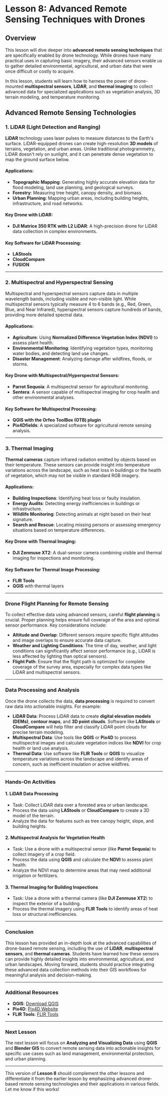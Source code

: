 # Lesson 8: Advanced Remote Sensing Techniques with Drones

## Overview

This lesson will dive deeper into **advanced remote sensing techniques** that are specifically enabled by drone technology. While drones have many practical uses in capturing basic imagery, their advanced sensors enable us to gather detailed environmental, agricultural, and urban data that were once difficult or costly to acquire.

In this lesson, students will learn how to harness the power of drone-mounted **multispectral sensors**, **LiDAR**, and **thermal imaging** to collect advanced data for specialized applications such as vegetation analysis, 3D terrain modeling, and temperature monitoring.

## Advanced Remote Sensing Technologies

### 1. **LiDAR (Light Detection and Ranging)**

**LiDAR** technology uses laser pulses to measure distances to the Earth's surface. LiDAR-equipped drones can create high-resolution **3D models** of terrains, vegetation, and urban areas. Unlike traditional photogrammetry, LiDAR doesn't rely on sunlight, and it can penetrate dense vegetation to map the ground surface below.

#### Applications:
   - **Topographic Mapping**: Generating highly accurate elevation data for flood modeling, land use planning, and geological surveys.
   - **Forestry**: Measuring tree height, canopy density, and biomass.
   - **Urban Planning**: Mapping urban areas, including building heights, infrastructure, and road networks.

#### Key Drone with LiDAR:
   - **DJI Matrice 350 RTK with L2 LiDAR**: A high-precision drone for LiDAR data collection in complex environments.

#### Key Software for LiDAR Processing:
   - **LAStools**
   - **CloudCompare**
   - **FUSION**

---

### 2. **Multispectral and Hyperspectral Sensing**

Multispectral and hyperspectral sensors capture data in multiple wavelength bands, including visible and non-visible light. While multispectral sensors typically measure 4 to 6 bands (e.g., Red, Green, Blue, and Near Infrared), hyperspectral sensors capture hundreds of bands, providing more detailed spectral data.

#### Applications:
   - **Agriculture**: Using **Normalized Difference Vegetation Index (NDVI)** to assess plant health.
   - **Environmental Monitoring**: Identifying vegetation types, monitoring water bodies, and detecting land use changes.
   - **Disaster Management**: Analyzing damage after wildfires, floods, or storms.

#### Key Drone with Multispectral/Hyperspectral Sensors:
   - **Parrot Sequoia**: A multispectral sensor for agricultural monitoring.
   - **Sentera**: A sensor capable of multispectral imaging for crop health and other environmental analyses.

#### Key Software for Multispectral Processing:
   - **QGIS with the Orfeo ToolBox (OTB) plugin**
   - **Pix4Dfields**: A specialized software for agricultural remote sensing analysis.

---

### 3. **Thermal Imaging**

**Thermal cameras** capture infrared radiation emitted by objects based on their temperature. These sensors can provide insight into temperature variations across the landscape, such as heat loss in buildings or the health of vegetation, which may not be visible in standard RGB imagery.

#### Applications:
   - **Building Inspections**: Identifying heat loss or faulty insulation.
   - **Energy Audits**: Detecting energy inefficiencies in buildings or infrastructure.
   - **Wildlife Monitoring**: Detecting animals at night based on their heat signature.
   - **Search and Rescue**: Locating missing persons or assessing emergency situations based on temperature differences.

#### Key Drone with Thermal Imaging:
   - **DJI Zenmuse XT2**: A dual-sensor camera combining visible and thermal imaging for inspections and monitoring.

#### Key Software for Thermal Image Processing:
   - **FLIR Tools**
   - **QGIS** with thermal layers

---

### Drone Flight Planning for Remote Sensing

To collect effective data using advanced sensors, careful **flight planning** is crucial. Proper planning helps ensure full coverage of the area and optimal sensor performance. Key considerations include:

- **Altitude and Overlap**: Different sensors require specific flight altitudes and image overlaps to ensure accurate data capture.
- **Weather and Lighting Conditions**: The time of day, weather, and light conditions can significantly affect sensor performance (e.g., LiDAR is less affected by lighting than optical sensors).
- **Flight Path**: Ensure that the flight path is optimized for complete coverage of the survey area, especially for complex data types like LiDAR and multispectral sensors.

---

### Data Processing and Analysis

Once the drone collects the data, **data processing** is required to convert raw data into actionable insights. For example:

- **LiDAR Data**: Process LiDAR data to create **digital elevation models (DEMs)**, **contour maps**, and **3D point clouds**. Software like **LAStools** or **CloudCompare** will help filter and classify LiDAR point clouds for precise terrain modeling.
- **Multispectral Data**: Use tools like **QGIS** or **Pix4D** to process multispectral images and calculate vegetation indices like **NDVI** for crop health or land use analysis.
- **Thermal Data**: Use software like **FLIR Tools** or **QGIS** to visualize temperature variations across the landscape and identify areas of concern, such as inefficient insulation or active wildfires.

---

### Hands-On Activities

#### 1. **LiDAR Data Processing**
- Task: Collect LiDAR data over a forested area or urban landscape.
- Process the data using **LAStools** or **CloudCompare** to create a 3D model of the terrain.
- Analyze the data for features such as tree canopy height, slope, and building heights.

#### 2. **Multispectral Analysis for Vegetation Health**
- Task: Use a drone with a multispectral sensor (like **Parrot Sequoia**) to collect imagery of a crop field.
- Process the data using **QGIS** and calculate the **NDVI** to assess plant health.
- Analyze the NDVI map to determine areas that may need additional irrigation or fertilizers.

#### 3. **Thermal Imaging for Building Inspections**
- Task: Use a drone with a thermal camera (like **DJI Zenmuse XT2**) to inspect the exterior of a building.
- Process the thermal imagery using **FLIR Tools** to identify areas of heat loss or structural inefficiencies.

---

### Conclusion

This lesson has provided an in-depth look at the advanced capabilities of drone-based remote sensing, including the use of **LiDAR**, **multispectral sensors**, and **thermal cameras**. Students have learned how these sensors can provide highly detailed insights into environmental, agricultural, and urban landscapes. Moving forward, students should practice integrating these advanced data collection methods into their GIS workflows for meaningful analysis and decision-making.

---

### Additional Resources

- **QGIS**: [Download QGIS](https://qgis.org)
- **Pix4D**: [Pix4D Website](https://www.pix4d.com)
- **FLIR Tools**: [FLIR Tools](https://www.flir.com)

---

### Next Lesson

The next lesson will focus on **Analyzing and Visualizing Data** using **QGIS** and **Blender GIS** to convert remote sensing data into actionable insights for specific use cases such as land management, environmental protection, and urban planning.

---

This version of **Lesson 8** should complement the other lessons and differentiate it from the earlier lesson by emphasizing advanced drone-based remote sensing technologies and their applications in various fields. Let me know if this works!
